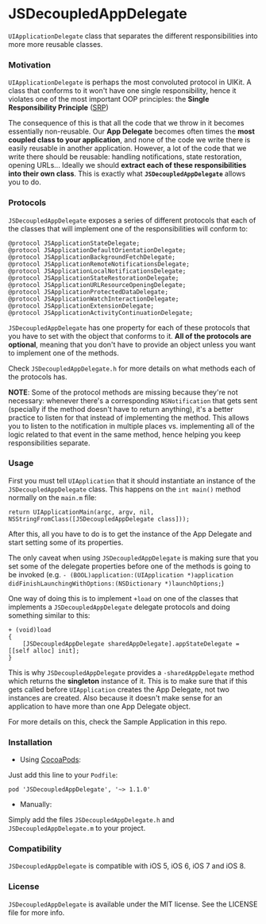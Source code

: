 JSDecoupledAppDelegate
======================

`UIApplicationDelegate` class that separates the different responsibilities into more more reusable classes.

### Motivation
`UIApplicationDelegate` is perhaps the most convoluted protocol in UIKit. A class that conforms to it won't have one single responsibility, hence it violates one of the most important OOP principles: the **Single Responsibility Principle** ([SRP](http://en.wikipedia.org/wiki/Single_responsibility_principle))

The consequence of this is that all the code that we throw in it becomes essentially non-reusable. Our **App Delegate** becomes often times the **most coupled class to your application**, and none of the code we write there is easily reusable in another application. However, a lot of the code that we write there should be reusable: handling notifications, state restoration, opening URLs... Ideally we should **extract each of these responsibilities into their own class**. This is exactly what **`JSDecoupledAppDelegate`** allows you to do.

### Protocols
`JSDecoupledAppDelegate` exposes a series of different protocols that each of the classes that will implement one of the responsibilities will conform to:

```objc
@protocol JSApplicationStateDelegate;
@protocol JSApplicationDefaultOrientationDelegate;
@protocol JSApplicationBackgroundFetchDelegate;
@protocol JSApplicationRemoteNotificationsDelegate;
@protocol JSApplicationLocalNotificationsDelegate;
@protocol JSApplicationStateRestorationDelegate;
@protocol JSApplicationURLResourceOpeningDelegate;
@protocol JSApplicationProtectedDataDelegate;
@protocol JSApplicationWatchInteractionDelegate;
@protocol JSApplicationExtensionDelegate;
@protocol JSApplicationActivityContinuationDelegate;
```

`JSDecoupledAppDelegate` has one property for each of these protocols that you have to set with the object that conforms to it.
**All of the protocols are optional**, meaning that you don't have to provide an object unless you want to implement one of the methods.

Check `JSDecoupledAppDelegate.h` for more details on what methods each of the protocols has.

**NOTE**:
Some of the protocol methods are missing because they're not necessary: whenever there's a corresponding `NSNotification` that gets sent (specially if the method doesn't have to return anything), it's a better practice to listen for that instead of implementing the method. This allows you to listen to the notification in multiple places vs. implementing all of the logic related to that event in the same method, hence helping you keep responsibilities separate.

### Usage
First you must tell `UIApplication` that it should instantiate an instance of the `JSDecoupledAppDelegate` class. This happens on the `int main()` method normally on the `main.m` file:

```objc
return UIApplicationMain(argc, argv, nil, NSStringFromClass([JSDecoupledAppDelegate class]));
```

After this, all you have to do is to get the instance of the App Delegate and start setting some of its properties.

The only caveat when using `JSDecoupledAppDelegate` is making sure that you set some of the delegate properties before one of the methods is going to be invoked (e.g. `- (BOOL)application:(UIApplication *)application didFinishLaunchingWithOptions:(NSDictionary *)launchOptions;`)

One way of doing this is to implement `+load` on one of the classes that implements a `JSDecoupledAppDelegate` delegate protocols and doing something similar to this:

```objc
+ (void)load
{
    [JSDecoupledAppDelegate sharedAppDelegate].appStateDelegate = [[self alloc] init];
}
```

This is why `JSDecoupledAppDelegate` provides a `-sharedAppDelegate` method which returns the **singleton** instance of it. This is to make sure that if this gets called before `UIApplication` creates the App Delegate, not two instances are created. Also because it doesn't make sense for an application to have more than one App Delegate object.

For more details on this, check the Sample Application in this repo.

### Installation

- Using [CocoaPods](http://cocoapods.org/):

Just add this line to your `Podfile`:

```
pod 'JSDecoupledAppDelegate', '~> 1.1.0'
```

- Manually:

Simply add the files `JSDecoupledAppDelegate.h` and `JSDecoupledAppDelegate.m` to your project.

### Compatibility
`JSDecoupledAppDelegate` is compatible with iOS 5, iOS 6, iOS 7 and iOS 8.

### License
`JSDecoupledAppDelegate` is available under the MIT license. See the LICENSE file for more info.
